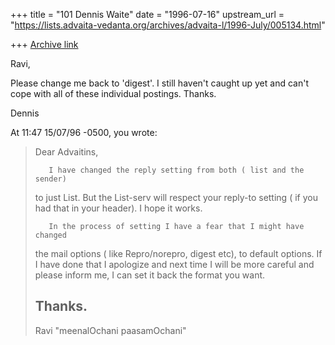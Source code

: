 +++
title = "101 Dennis Waite"
date = "1996-07-16"
upstream_url = "https://lists.advaita-vedanta.org/archives/advaita-l/1996-July/005134.html"

+++
[Archive link](https://lists.advaita-vedanta.org/archives/advaita-l/1996-July/005134.html)

Ravi,

Please change me back to 'digest'. I still haven't caught up yet and can't
cope with all of these individual postings. Thanks.

Dennis

At 11:47 15/07/96 -0500, you wrote:
>Dear Advaitins,
>
>        I have changed the reply setting from both ( list and the sender)
>to just List. But the List-serv will respect your reply-to setting ( if
>you had that in your header). I hope it works.
>
>        In the process of setting I have a fear that I might have changed
>the mail options ( like Repro/norepro, digest etc), to default options.
>If I have done that I apologize and next time I will be more careful and
>please inform me, I can set it back the format you want.
>
>Thanks.
>--
>Ravi
>"meenalOchani paasamOchani"
>
>

